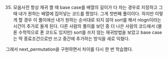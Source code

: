 35. 모음사전
항상 재귀 짤 때 base case를 배열의 길이가 다 차는 경우로 지정하고 그 때 내가 원하는 배열에 집어넣는 코드를 짰었다. 그게 첫번째 풀이이다. 하지만 이렇게 할 경우 이 풀이에선 내가 원하는 순서대로 되지 않아 sort를 해서 nlogn이라는 시간이 추가로 들게 된다.
다른 사람의 풀이를 보던 중 더 나은 사람의 코드에서 (물론 수학적으로 푼 코드도 있지만) sort를 쓰지 않는 재귀방법을 보았고 base case는 딱 종료조건으로만 쓰고 중간에 추가하는 방식을 새로 익혔다.

그래서 next_permutation을 구현하면서 차이를 다시 한 번 학습했다.